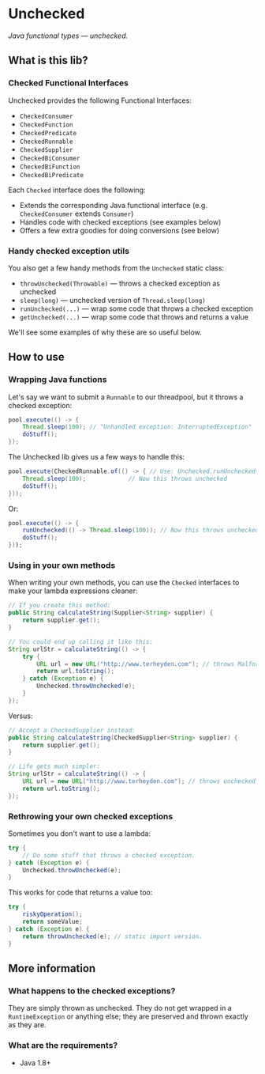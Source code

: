 # Unchecked

_Java functional types — unchecked._

## What is this lib?
### Checked Functional Interfaces
Unchecked provides the following Functional Interfaces:

* `CheckedConsumer`
* `CheckedFunction`
* `CheckedPredicate`
* `CheckedRunnable`
* `CheckedSupplier`
* `CheckedBiConsumer`
* `CheckedBiFunction`
* `CheckedBiPredicate`

Each `Checked` interface does the following:
* Extends the corresponding Java functional interface
  (e.g. `CheckedConsumer` extends `Consumer`)
* Handles code with checked exceptions (see examples below)
* Offers a few extra goodies for doing conversions (see below)

### Handy checked exception utils
You also get a few handy methods from the `Unchecked`
static class:

* `throwUnchecked(Throwable)` — throws a checked exception as unchecked
* `sleep(long)` — unchecked version of `Thread.sleep(long)`
* `runUnchecked(...)` — wrap some code that throws a checked exception
* `getUnchecked(...)` — wrap some code that throws and returns a value

We'll see some examples of why these are so useful below.

## How to use
### Wrapping Java functions

Let's say we want to submit a `Runnable` to our threadpool,
but it throws a checked exception:
```java
pool.execute(() -> {
    Thread.sleep(100); // "Unhandled exception: InterruptedException"
    doStuff();
});
```
The Unchecked lib gives us a few ways to handle this:
```java
pool.execute(CheckedRunnable.of(() -> { // Use: Unchecked.runUnchecked()
    Thread.sleep(100);            // Now this throws unchecked
    doStuff();
}));
```
Or:
```java
pool.execute(() -> {
    runUnchecked(() -> Thread.sleep(100)); // Now this throws unchecked
    doStuff();
}));
```

### Using in your own methods
When writing your own methods, you can use the `Checked` interfaces
to make your lambda expressions cleaner:
```java
// If you create this method:
public String calculateString(Supplier<String> supplier) {
    return supplier.get();
}

// You could end up calling it like this:
String urlStr = calculateString(() -> {
    try {
        URL url = new URL("http://www.terheyden.com"); // throws MalformedURLException
        return url.toString();
    } catch (Exception e) {
        Unchecked.throwUnchecked(e);
    }
});
```
Versus:
```java
// Accept a CheckedSupplier instead:
public String calculateString(CheckedSupplier<String> supplier) {
    return supplier.get();
}

// Life gets much simpler:
String urlStr = calculateString(() -> {
    URL url = new URL("http://www.terheyden.com"); // throws unchecked
    return url.toString();
});
```

### Rethrowing your own checked exceptions
Sometimes you don't want to use a lambda:
```java
try {
    // Do some stuff that throws a checked exception.
} catch (Exception e) {
    Unchecked.throwUnchecked(e);
}
```
This works for code that returns a value too:
```java
try {
    riskyOperation();
    return someValue;
} catch (Exception e) {
    return throwUnchecked(e); // static import version.
}
```

## More information
### What happens to the checked exceptions?
They are simply thrown as unchecked.
They do not get wrapped in a `RuntimeException` or anything else;
they are preserved and thrown exactly as they are.

### What are the requirements?
* Java 1.8+

